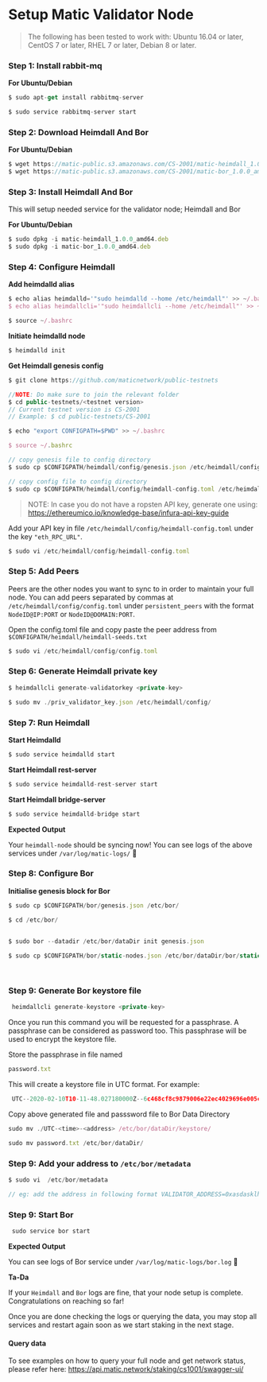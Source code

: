 
# Setup Matic Validator Node

> The following has been tested to work with: Ubuntu 16.04 or later, CentOS 7 or later, RHEL 7 or later,  Debian  8 or later.

### Step 1: Install rabbit-mq

**For Ubuntu/Debian**

```js
$ sudo apt-get install rabbitmq-server

$ sudo service rabbitmq-server start
```
       
### Step 2: Download Heimdall And Bor

**For Ubuntu/Debian**

```js
$ wget https://matic-public.s3.amazonaws.com/CS-2001/matic-heimdall_1.0.0_amd64.deb
$ wget https://matic-public.s3.amazonaws.com/CS-2001/matic-bor_1.0.0_amd64.deb
```

    
### Step 3: Install Heimdall And Bor
    
This will setup needed service for the validator node; Heimdall and Bor

**For Ubuntu/Debian**
   
```js
$ sudo dpkg -i matic-heimdall_1.0.0_amd64.deb
$ sudo dpkg -i matic-bor_1.0.0_amd64.deb
```
   
### Step 4: Configure Heimdall

**Add heimdalld alias**

```js
$ echo alias heimdalld='"sudo heimdalld --home /etc/heimdall"' >> ~/.bashrc
$ echo alias heimdallcli='"sudo heimdallcli --home /etc/heimdall"' >> ~/.bashrc

$ source ~/.bashrc
```

**Initiate heimdalld node**

```js
$ heimdalld init
```

**Get Heimdall genesis config**

```js
$ git clone https://github.com/maticnetwork/public-testnets

//NOTE: Do make sure to join the relevant folder
$ cd public-testnets/<testnet version>
// Current testnet version is CS-2001
// Example: $ cd public-testnets/CS-2001

$ echo "export CONFIGPATH=$PWD" >> ~/.bashrc

$ source ~/.bashrc

// copy genesis file to config directory
$ sudo cp $CONFIGPATH/heimdall/config/genesis.json /etc/heimdall/config/genesis.json

// copy config file to config directory
$ sudo cp $CONFIGPATH/heimdall/config/heimdall-config.toml /etc/heimdall/config/heimdall-config.toml
```

> NOTE: In case you do not have a ropsten API key, generate one using: https://ethereumico.io/knowledge-base/infura-api-key-guide

Add your API key in file `/etc/heimdall/config/heimdall-config.toml` under the key `"eth_RPC_URL"`.

``` js
$ sudo vi /etc/heimdall/config/heimdall-config.toml
```

    
### Step 5: Add Peers

Peers are the other nodes you want to sync to in order to maintain your full node. You can add peers separated by commas at `/etc/heimdall/config/config.toml` under `persistent_peers` with the format `NodeID@IP:PORT` or `NodeID@DOMAIN:PORT`.

Open the config.toml file and copy paste the peer address from `$CONFIGPATH/heimdall/heimdall-seeds.txt`

``` js
$ sudo vi /etc/heimdall/config/config.toml 
```

### Step 6: Generate Heimdall private key

```js
$ heimdallcli generate-validatorkey <private-key>

$ sudo mv ./priv_validator_key.json /etc/heimdall/config/
```

### Step 7: Run Heimdall

**Start Heimdalld**
    
```js
$ sudo service heimdalld start 
``` 
      
**Start Heimdall rest-server**
    
```js
$ sudo service heimdalld-rest-server start
```
    
**Start Heimdall bridge-server**
    
```js
$ sudo service heimdalld-bridge start
``` 

**Expected Output**

Your `heimdall-node` should be syncing now! You can see logs of the above services under `/var/log/matic-logs/` 🤩
    
### Step 8: Configure Bor

**Initialise genesis block for Bor**
   
```js
$ sudo cp $CONFIGPATH/bor/genesis.json /etc/bor/

$ cd /etc/bor/

    
$ sudo bor --datadir /etc/bor/dataDir init genesis.json

$ sudo cp $CONFIGPATH/bor/static-nodes.json /etc/bor/dataDir/bor/static-nodes.json

   
```
### Step 9: Generate Bor keystore file

```js
 heimdallcli generate-keystore <private-key>
```

Once you run this command you will be requested for a passphrase. A passphrase can be considered as password too. This passphrase will be used to encrypt the keystore file.

Store the passphrase in file named  

```js 
password.txt
```

This will create a keystore file in UTC format. For example:

```js 
 UTC--2020-02-10T10-11-48.027180000Z--6c468cf8c9879006e22ec4029696e005c2319c9d
```

Copy above generated file and passsword file to Bor Data Directory

```js
sudo mv ./UTC-<time>-<address> /etc/bor/dataDir/keystore/

sudo mv password.txt /etc/bor/dataDir/
```

### Step 9: Add your address to `/etc/bor/metadata`

```js
$ sudo vi  /etc/bor/metadata

// eg: add the address in following format VALIDATOR_ADDRESS=0xasdasklhemwlmasdsad3ewwew 
```


### Step 9: Start Bor

```js
 sudo service bor start
```
**Expected Output**

You can see logs of Bor service under `/var/log/matic-logs/bor.log` 🤩

**Ta-Da**

If your `Heimdall` and `Bor` logs are fine, that your node setup is complete. Congratulations on reaching so far!

Once you are done checking the logs or querying the data, you may stop all services and restart again soon as we start staking in the next stage.

#### Query data

To see examples on how to query your full node and get network status, please refer here: https://api.matic.network/staking/cs1001/swagger-ui/
